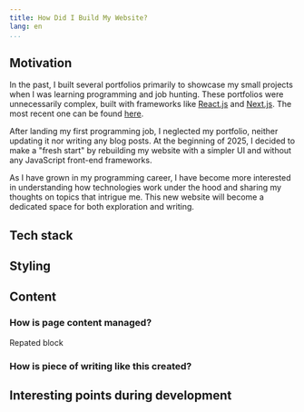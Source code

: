 ```yaml
---
title: How Did I Build My Website?
lang: en
...
```


## Motivation

In the past, I built several portfolios primarily to showcase my small projects when I was learning programming and job hunting. These portfolios were unnecessarily complex, built with frameworks like [React.js](https://react.dev) and [Next.js](https://nextjs.org). The most recent one can be found [here](https://vnngu.vercel.app/).

After landing my first programming job, I neglected my portfolio, neither updating it nor writing any blog posts. At the beginning of 2025, I decided to make a "fresh start" by rebuilding my website with a simpler UI and without any JavaScript front-end frameworks.

As I have grown in my programming career, I have become more interested in understanding how technologies work under the hood and sharing my thoughts on topics that intrigue me. This new website will become a dedicated space for both exploration and writing.

## Tech stack

## Styling

## Content

### How is page content managed?

Repated block

### How is piece of writing like this created?

## Interesting points during development
